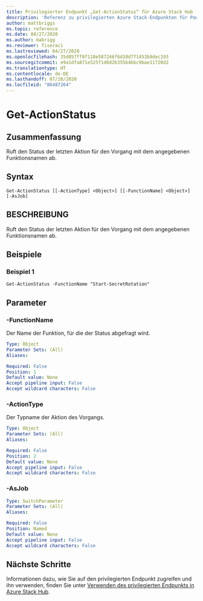 ```yaml
---
title: Privilegierter Endpunkt „Get-ActionStatus“ für Azure Stack Hub
description: 'Referenz zu privilegierten Azure Stack-Endpunkten für PowerShell: Get-ActionStatus'
author: mattbriggs
ms.topic: reference
ms.date: 04/27/2020
ms.author: mabrigg
ms.reviewer: fiseraci
ms.lastreviewed: 04/27/2020
ms.openlocfilehash: 35d857ff8f118e587246f6d10d7f1453b9dec193
ms.sourcegitcommit: e9a1dfa871e525f1d6d2b355b4bbc9bae11720d2
ms.translationtype: HT
ms.contentlocale: de-DE
ms.lasthandoff: 07/20/2020
ms.locfileid: "86487264"
---
```

# <a name="get-actionstatus"></a>Get-ActionStatus

## <a name="synopsis"></a>Zusammenfassung
Ruft den Status der letzten Aktion für den Vorgang mit dem angegebenen Funktionsnamen ab.

## <a name="syntax"></a>Syntax

```
Get-ActionStatus [[-ActionType] <Object>] [[-FunctionName] <Object>] [-AsJob]
```

## <a name="description"></a>BESCHREIBUNG
Ruft den Status der letzten Aktion für den Vorgang mit dem angegebenen Funktionsnamen ab.

## <a name="examples"></a>Beispiele

### <a name="example-1"></a>Beispiel 1
```
Get-ActionStatus -FunctionName "Start-SecretRotation"
```

## <a name="parameters"></a>Parameter

### <a name="-functionname"></a>-FunctionName
Der Name der Funktion, für die der Status abgefragt wird.

```yaml
Type: Object
Parameter Sets: (All)
Aliases:

Required: False
Position: 1
Default value: None
Accept pipeline input: False
Accept wildcard characters: False
```

### <a name="-actiontype"></a>-ActionType
Der Typname der Aktion des Vorgangs.

```yaml
Type: Object
Parameter Sets: (All)
Aliases:

Required: False
Position: 2
Default value: None
Accept pipeline input: False
Accept wildcard characters: False
```

### <a name="-asjob"></a>-AsJob


```yaml
Type: SwitchParameter
Parameter Sets: (All)
Aliases:

Required: False
Position: Named
Default value: None
Accept pipeline input: False
Accept wildcard characters: False
```

## <a name="next-steps"></a>Nächste Schritte

Informationen dazu, wie Sie auf den privilegierten Endpunkt zugreifen und ihn verwenden, finden Sie unter [Verwenden des privilegierten Endpunkts in Azure Stack Hub](../../operator/azure-stack-privileged-endpoint.md).
